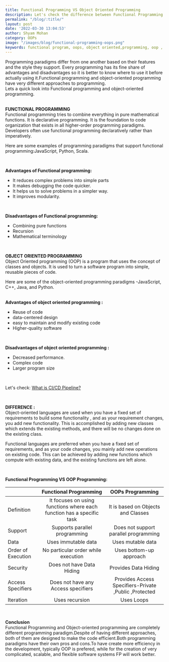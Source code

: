 ```yaml
---
title: Functional Programming VS Object Oriented Programming
description: Let's check the difference between Functional Programming and  Object Oriented Programming. Functional Programming and Object-oriented programming are completely different programming paradigms. Despite of having different approaches, both of them are designed to make the code efficient
permalink: "/blog/:title/"
layout: post
date: '2022-03-30 13:04:53'
author: Shyam Mohan
category: OOPs
image: "/images/blog/functional-programming-oops.png"
keywords: functional program, oops, object oriented,programming, oop , functionality
---
```


Programming paradigms differ from one another based on their features and the style they support. Every programming has its fine share of advantages and disadvantages  so it is better to know where to use it before actually using it.Functional programming and object-oriented programming have very different approaches to programming. 
<br>
Lets a quick look into Functional programming and object-oriented programming.
<br>
<br>

**FUNCTIONAL PROGRAMMING**
<br>
Functional programming tries to combine everything in pure mathematical functions. It is  declarative programming. It is the foundation  to code organization  that exists in all higher-order programming paradigms. Developers often use functional programming declaratively rather than imperatively.

Here are some examples of programming paradigms that support functional programming:JavaScript, Python, Scala.

<br>

**Advantages of Functional programming:**
* It reduces complex problems into simple parts
* It makes debugging the code quicker.
* It helps us to solve problems in a simpler way.
* It improves modularity.
<br>

**Disadvantages of Functional programming:**
* Combining pure functions
* Recursion
* Mathematical terminology


<br>

**OBJECT ORIENTED PROGRAMMING**
<br>
Object Oriented programming (OOP) is a program that uses the concept of classes and objects. It is used to turn a software program into simple, reusable pieces of code.

Here are some of the object-oriented programming paradigms -JavaScript, C++, Java, and Python.
<br>
<br>

**Advantages of object oriented programming :**
* Reuse of code 
* data-centered design 
* easy to maintain and modify existing code
* Higher-quality software
<br>


**Disadvantages of object oriented programming :**
* Decreased performance.
* Complex code
* Larger program size

<br>

Let's check: [What is CI/CD Pipeline?](https://razorops.com/blog/what-is-cicd-pipeline-explanation-of-cicd-pipeline-along-with-examples/)

<br>

**DIFFERENCE :**
<br>
Object-oriented languages are used when you have a fixed set of requirements to build some functionality , and as your requirement changes, you add new functionality. This is  accomplished by adding new classes which extends the existing methods, and there will be no changes done on the existing class.

Functional languages are preferred when you have a fixed set of requirements, and as your code changes, you mainly add new operations on existing code. This can be achieved by adding new functions which compute with existing data, and the existing functions are left alone.

<br>

**Functional Programming VS OOP Programming:**
<br>




<table class="blog-tables">
<thead>
<tr>
<th style="text-align:left"></th>
<th style="text-align:center">Functional Programming</th>
<th style="text-align:center">OOPs Programming</th>
</tr>
</thead>
<tbody>
<tr>
<td style="text-align:left">Definition</td>
<td style="text-align:center">It focuses on using functions where each function has a specific task</td>
<td style="text-align:center">It is based on Objects and Classes</td>
</tr>
<tr>
<td style="text-align:left">Support</td>
<td style="text-align:center">Supports parallel programming</td>
<td style="text-align:center">Does not support parallel programming</td>
</tr>
<tr>
<td style="text-align:left">Data</td>
<td style="text-align:center">Uses immutable data</td>
<td style="text-align:center">Uses mutable data</td>
</tr>
<tr>
<td style="text-align:left">Order of Execution</td>
<td style="text-align:center">No particular order while execution</td>
<td style="text-align:center">Uses bottom-up approach</td>
</tr>
<tr>
<td style="text-align:left">Security</td>
<td style="text-align:center">Does not have Data Hiding</td>
<td style="text-align:center">Provides Data Hiding</td>
</tr>
<tr>
<td style="text-align:left">Access Specifiers</td>
<td style="text-align:center">Does not have any Access specifiers</td>
<td style="text-align:center">Provides Access Specifiers-Private ,Public ,Protected</td>
</tr>
<tr>
<td style="text-align:left">Iteration</td>
<td style="text-align:center">Uses recursion</td>
<td style="text-align:center">Uses Loops</td>
</tr>
</tbody>
</table>




<br>

**Conclusion**
<br>
Functional Programming and Object-oriented programming are completely different programming paradigm.Despite of having different approaches, both of them are designed  to make the code efficient.Both programming paradigms have their own pros and cons.To have create more efficiency in the development, typically OOP is prefered, while for the creation of very complicated, scalable, and flexible software systems FP will work better.
